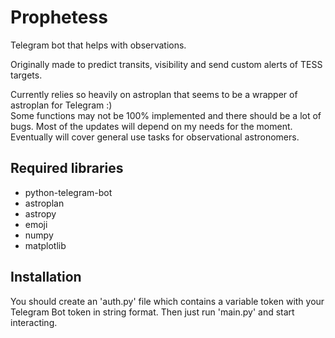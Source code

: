 # Prophetess
 Telegram bot that helps with observations.  
 
 Originally made to predict transits, visibility and send custom alerts of TESS targets. 
 
 Currently relies so heavily on astroplan that seems to be a wrapper of astroplan for Telegram :)  
 Some functions may not be 100% implemented and there should be a lot of bugs. Most of the updates will depend on my needs for the moment.  
 Eventually will cover general use tasks for observational astronomers.
 
 
## Required libraries
- python-telegram-bot  
- astroplan  
- astropy  
- emoji  
- numpy  
- matplotlib  
 
## Installation
You should create an 'auth.py' file which contains a variable token with your Telegram Bot token in string format. Then just run 'main.py' and start interacting.
 
